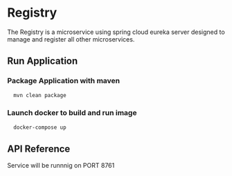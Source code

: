
# Registry

The Registry is a microservice using spring cloud eureka server designed to manage and register all other microservices.
## Run Application

###  Package Application with maven 

```bash
  mvn clean package
```

### Launch docker to build and run image 

```bash
  docker-compose up
```
## API Reference

Service will be runnnig on PORT 8761





